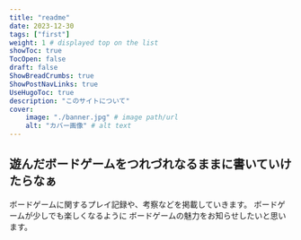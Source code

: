 ```yaml
---
title: "readme"
date: 2023-12-30
tags: ["first"]
weight: 1 # displayed top on the list
showToc: true
TocOpen: false
draft: false
ShowBreadCrumbs: true
ShowPostNavLinks: true
UseHugoToc: true
description: "このサイトについて"
cover:
    image: "./banner.jpg" # image path/url
    alt: "カバー画像" # alt text
---
```


## 遊んだボードゲームをつれづれなるままに書いていけたらなぁ

ボードゲームに関するプレイ記録や、考察などを掲載していきます。 ボードゲームが少しでも楽しくなるように ボードゲームの魅力をお知らせしたいと思います。
